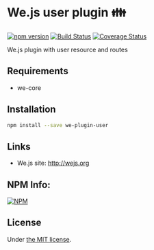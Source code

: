 # We.js user plugin :family:

[![npm version](https://badge.fury.io/js/we-plugin-user.svg)](https://badge.fury.io/js/we-plugin-user) [![Build Status](https://travis-ci.org/wejs/we-plugin-user.svg?branch=master)](https://travis-ci.org/wejs/we-plugin-user) [![Coverage Status](https://coveralls.io/repos/github/wejs/we-plugin-user/badge.svg?branch=master)](https://coveralls.io/github/wejs/we-plugin-user?branch=master)

We.js plugin with user resource and routes

## Requirements

- we-core

## Installation

```sh
npm install --save we-plugin-user
```

## Links

- We.js site: http://wejs.org

## NPM Info:

[![NPM](https://nodei.co/npm/we-plugin-user.png?downloads=true&downloadRank=true&stars=true)](https://nodei.co/npm/we-plugin-user/)

## License

Under [the MIT license](https://github.com/wejs/we/blob/master/LICENSE.md).